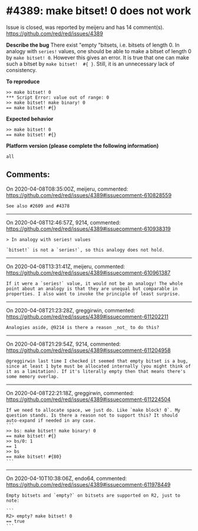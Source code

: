 
#4389: make bitset! 0 does not work
================================================================================
Issue is closed, was reported by meijeru and has 14 comment(s).
<https://github.com/red/red/issues/4389>

**Describe the bug**
There exist "empty "bitsets, i.e. bitsets of length 0. In analogy with `series!` values, one should be able to make a bitset of length 0 by `make bitset! 0`. However this gives an error. It is true that one can make such a bitset by `make bitset!  #{ }`. Still, it is an unnecessary lack of consistency.

**To reproduce**
```
>> make bitset! 0
*** Script Error: value out of range: 0
>> make bitset! make binary! 0
== make bitset! #{}
```
**Expected behavior**
```
>> make bitset! 0
== make bitset! #{}
```


**Platform version (please complete the following information)**
```
all
```



Comments:
--------------------------------------------------------------------------------

On 2020-04-08T08:35:00Z, meijeru, commented:
<https://github.com/red/red/issues/4389#issuecomment-610828559>

    See also #2609 and #4378

--------------------------------------------------------------------------------

On 2020-04-08T12:46:57Z, 9214, commented:
<https://github.com/red/red/issues/4389#issuecomment-610938319>

    > In analogy with series! values
    
    `bitset!` is not a `series!`, so this analogy does not hold.

--------------------------------------------------------------------------------

On 2020-04-08T13:31:41Z, meijeru, commented:
<https://github.com/red/red/issues/4389#issuecomment-610961387>

    If it were a `series!` value, it would not be an analogy! The whole point about an analogy is that they are unequal but comparable in properties. I also want to invoke the principle of least surprise.

--------------------------------------------------------------------------------

On 2020-04-08T21:23:28Z, greggirwin, commented:
<https://github.com/red/red/issues/4389#issuecomment-611202211>

    Analogies aside, @9214 is there a reason _not_ to do this?

--------------------------------------------------------------------------------

On 2020-04-08T21:29:54Z, 9214, commented:
<https://github.com/red/red/issues/4389#issuecomment-611204958>

    @greggirwin last time I checked it seemed that empty bitset is a bug, since at least 1 byte must be allocated internally (you might think of it as a limitation). If it's literally empty then that means there's some memory overlap.

--------------------------------------------------------------------------------

On 2020-04-08T22:21:18Z, greggirwin, commented:
<https://github.com/red/red/issues/4389#issuecomment-611224504>

    If we need to allocate space, we just do. Like `make block! 0`. My question stands. Is there a reason not to support this? It should auto-expand if needed in any case.
    ```
    >> bs: make bitset! make binary! 0
    == make bitset! #{}
    >> bs/0: 1
    == 1
    >> bs
    == make bitset! #{80}
    ```

--------------------------------------------------------------------------------

On 2020-04-10T10:38:06Z, endo64, commented:
<https://github.com/red/red/issues/4389#issuecomment-611978449>

    Empty bitsets and `empty?` on bitsets are supported on R2, just to note:
    
    ```
    R2> empty? make bitset! 0
    == true
    ```

